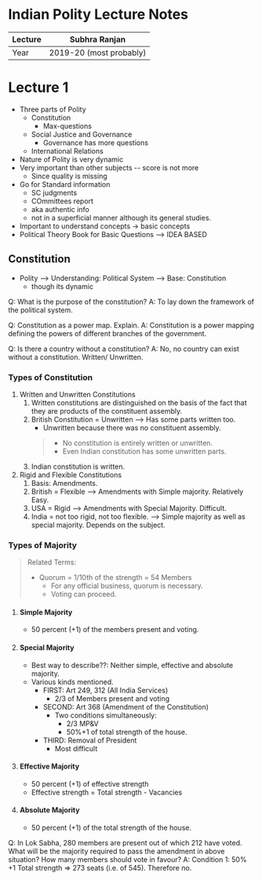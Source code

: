 # Indian Polity Lecture Notes
| Lecture | Subhra Ranjan           |
| ------- | ----------------------- |
| Year    | 2019-20 (most probably) |
                       
# Lecture 1
- Three parts of Polity
	- Constitution
		- Max-questions
	- Social Justice and Governance
		- Governance has more questions
	- International Relations
- Nature of Polity is very dynamic
- Very important than other subjects -- score is not more
	- Since quality is missing
- Go for Standard information
	- SC judgments
	- COmmittees report
	- aka authentic info
	- not in a superficial manner although its general studies.
- Important to understand concepts -> basic concepts
- Political Theory Book for Basic Questions --> IDEA BASED

## Constitution
- Polity --> Understanding: Political System --> Base: Constitution
	- though its dynamic

Q: What is the purpose of the constitution?
A: To lay down the framework of the political system.

Q: Constitution as a power map. Explain.
A: Constitution is a power mapping defining the powers of different branches of the government.

Q: Is there a country without a constitution?
A: No, no country can exist without a constitution. Written/ Unwritten.

### Types of Constitution
1. Written and Unwritten Constitutions
	1. Written constitutions are distinguished on the basis of the fact that they are products of the constituent assembly.
	2. British Constitution = Unwritten --> Has some parts written too.
		- Unwritten because there was no constituent assembly.
		> - No constitution is entirely written or unwritten. 
		> - Even Indian constitution has some unwritten parts.
	3. Indian constitution is written.
2. Rigid and Flexible Constitutions
	1. Basis: Amendments.
	2. British = Flexible --> Amendments with Simple majority. Relatively Easy.
	3. USA = Rigid --> Amendments with Special Majority. Difficult.
	4. India = not too rigid, not too flexible. --> Simple majority as well as special majority. Depends on the subject.

### Types of Majority
> Related Terms: 
> - Quorum = 1/10th of the strength = 54 Members
>   - For any official business, quorum is necessary. 
>   - Voting can proceed.
1. #### Simple Majority
	- 50 percent (+1) of the members present and voting.
2. #### Special Majority
	- Best way to describe??: Neither simple, effective and absolute majority.
	- Various kinds mentioned.
		- FIRST:  Art 249, 312 (All India Services)
			- 2/3 of Members present and voting
		- SECOND: Art 368 (Amendment of the Constitution)
			- Two conditions simultaneously: 
				- 2/3 MP&V 
				- 50%+1 of total strength of the house. 
		- THIRD: Removal of President
			- Most difficult
3. #### Effective Majority
	- 50 percent (+1) of effective strength
	- Effective strength = Total strength - Vacancies
4. #### Absolute Majority
	- 50 percent (+1) of the total strength of the house.


Q: In Lok Sabha, 280 members are present out of which 212 have voted. What will be the majority required to pass the amendment in above situation? How many members should vote in favour?
A: Condition 1: 50% +1 Total strength => 273 seats (i.e. of 545). 
	Therefore no.

	
